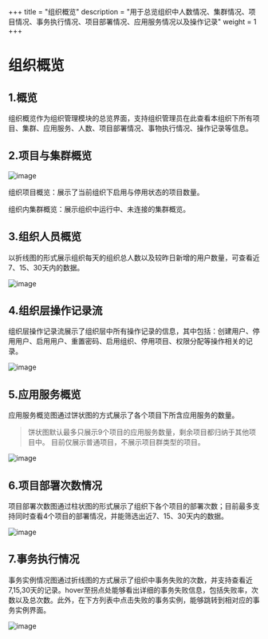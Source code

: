 +++
title = "组织概览"
description = "用于总览组织中人数情况、集群情况、项目情况、事务执行情况、项目部署情况、应用服务情况以及操作记录"
weight = 1
+++


# 组织概览  

## 1.概览
组织概览作为组织管理模块的总览界面，支持组织管理员在此查看本组织下所有项目、集群、应用服务、人数、项目部署情况、事物执行情况、操作记录等信息。  

## 2.项目与集群概览

![image](/docs/user-guide/manager-guide/image/proj-cluster.jpg)  

组织项目概览：展示了当前组织下启用与停用状态的项目数量。  

组织内集群概览：展示组织中运行中、未连接的集群概览。  

## 3.组织人员概览
以折线图的形式展示组织每天的组织总人数以及较昨日新增的用户数量，可查看近7、15、30天内的数据。    

![image](/docs/user-guide/manager-guide/image/org-member-num.jpg)  

## 4.组织层操作记录流
组织层操作记录流展示了组织层中所有操作记录的信息，其中包括：创建用户、停用用户、启用用户、重置密码、启用组织、停用项目、权限分配等操作相关的记录。  

![image](/docs/user-guide/manager-guide/image/org-log.jpg)  

## 5.应用服务概览
应用服务概览图通过饼状图的方式展示了各个项目下所含应用服务的数量。  

> 饼状图默认最多只展示9个项目的应用服务数量，剩余项目都归纳于其他项目中。
> 目前仅展示普通项目，不展示项目群类型的项目。    

![image](/docs/user-guide/manager-guide/image/app-num.jpg)  


## 6.项目部署次数情况
项目部署次数图通过柱状图的形式展示了组织下各个项目的部署次数；目前最多支持同时查看4个项目的部署情况，并能筛选出近7、15、30天内的数据。   

![image](/docs/user-guide/manager-guide/image/deploy-num.jpg)    

## 7.事务执行情况  
事务实例情况图通过折线图的方式展示了组织中事务失败的次数，并支持查看近7,15,30天的记录。hover至拐点处能够看出详细的事务失败信息，包括失败率，次数以及总次数。此外，在下方列表中点击失败的事务实例，能够跳转到相对应的事务实例界面。

![image](/docs/user-guide/manager-guide/image/saga-ins.jpg)    
